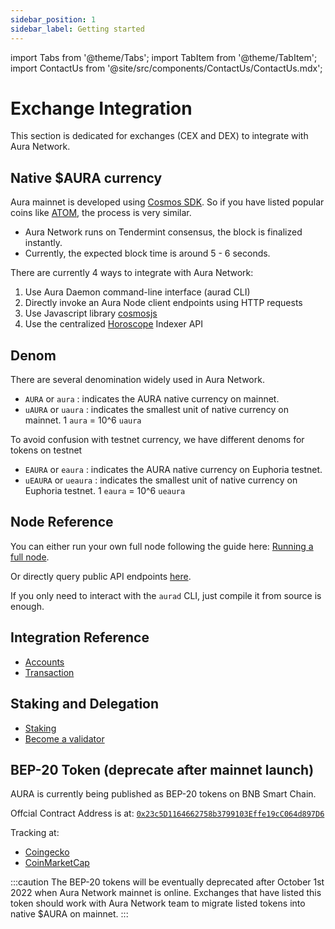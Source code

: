 ```yaml
---
sidebar_position: 1
sidebar_label: Getting started
---
```


import Tabs from '@theme/Tabs';
import TabItem from '@theme/TabItem';
import ContactUs from '@site/src/components/ContactUs/ContactUs.mdx';

# Exchange Integration

This section is dedicated for exchanges (CEX and DEX) to integrate with Aura Network.

## Native $AURA currency

Aura mainnet is developed using [Cosmos SDK](https://v1.cosmos.network/sdk). So if you have listed popular coins like [ATOM](https://www.coingecko.com/en/coins/cosmos-hub), the process is very similar.

- Aura Network runs on Tendermint consensus, the block is finalized instantly. 
- Currently, the expected block time is around 5 - 6 seconds.

There are currently 4 ways to integrate with Aura Network:

1. Use Aura Daemon command-line interface (aurad CLI)
2. Directly invoke an Aura Node client endpoints using HTTP requests
3. Use Javascript library [cosmosjs](https://github.com/cosmos/cosmjs)
4. Use the centralized [Horoscope](../../product/horoscope/index.md) Indexer API

## Denom
There are several denomination widely used in Aura Network.

- `AURA` or `aura` : indicates the AURA native currency on mainnet.
- `uAURA` or `uaura` : indicates the smallest unit of native currency on mainnet. 1 `aura` = 10^6 `uaura`

To avoid confusion with testnet currency, we have different denoms for tokens on testnet

- `EAURA` or `eaura` : indicates the AURA native currency on Euphoria testnet.
- `uEAURA` or `ueaura` : indicates the smallest unit of native currency on Euphoria testnet. 1 `eaura` = 10^6 `ueaura`

## Node Reference

You can either run your own full node following the guide here: [Running a full node](../../validator/running-a-fullnode.md).

Or directly query public API endpoints [here](../../developer/getting-started/rpc).

If you only need to interact with the `aurad` CLI, just compile it from source is enough.

## Integration Reference

- [Accounts](./accounts.md)
- [Transaction](./transaction.md)

## Staking and Delegation

- [Staking](../../overview/start/staking.md)
- [Become a validator](../../validator/running-a-validator.md) 


## BEP-20 Token (deprecate after mainnet launch)
AURA is currently being published as BEP-20 tokens on BNB Smart Chain. 

Offcial Contract Address is at: [`0x23c5D1164662758b3799103Effe19cC064d897D6`](https://bscscan.com/address/0x23c5D1164662758b3799103Effe19cC064d897D6)

Tracking at:
- [Coingecko](https://www.coingecko.com/en/coins/aura-network)
- [CoinMarketCap](https://coinmarketcap.com/currencies/aura-network/)

:::caution
The BEP-20 tokens will be eventually deprecated after October 1st 2022 when Aura Network mainnet is online. Exchanges that have listed this token should work with Aura Network team to migrate listed tokens into native $AURA on mainnet.
:::

<ContactUs />
